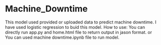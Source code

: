 # Machine_Downtime
This model used provided or uploaded data to predict machine downtime. I have used logistic regression to buid this model.
How to use:
You can directly run app.py and home.html file to return output in jason format. or You can used machine downtime.ipynb file to run model.
